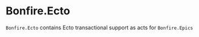 # Bonfire.Ecto

`Bonfire.Ecto` contains Ecto transactional support as acts for `Bonfire.Epics`

<!-- **TODO: Add description** -->

<!-- ## Installation -->

<!-- If [available in Hex](https://hex.pm/docs/publish), the package can be installed -->
<!-- by adding `bonfire_ecto` to your list of dependencies in `mix.exs`: -->

<!-- ```elixir -->
<!-- def deps do -->
<!--   [ -->
<!--     {:bonfire_ecto, "~> 0.1.0"} -->
<!--   ] -->
<!-- end -->
<!-- ``` -->

<!-- Documentation can be generated with [ExDoc](https://github.com/elixir-lang/ex_doc) -->
<!-- and published on [HexDocs](https://hexdocs.pm). Once published, the docs can -->
<!-- be found at [https://hexdocs.pm/bonfire_ecto](https://hexdocs.pm/bonfire_ecto). -->

